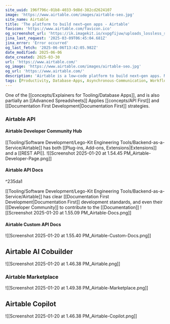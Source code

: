 ```yaml
---
site_uuid: 196f796c-01b8-4033-9d8d-382cd2624107
image: 'https://www.airtable.com/images/airtable-seo.jpg'
site_name: Airtable
title: 'The platform to build next‒gen apps - Airtable'
favicon: 'https://www.airtable.com/favicon.ico'
og_screenshot_url: 'https://ik.imagekit.io/xvpgfijuw/uploads_lossless_screenshots_20250527_Airtable_og_screenshot.jpeg'
jina_last_request: '2025-03-09T06:45:04.681Z'
jina_error: 'Error occurred'
og_last_fetch: '2025-06-06T13:42:05.982Z'
date_modified: 2025-06-06
date_created: 2025-03-30
url: 'https://www.airtable.com/'
og_image: 'https://www.airtable.com/images/airtable-seo.jpg'
og_url: 'https://www.airtable.com/'
description: 'Airtable is a low‒code platform to build next‒gen apps. Move beyond rigid tools, operationalize your critical data, and reimagine workflows with AI.'
tags: [Productivity, Database-Apps, Asynchronous-Communication, Workflow-Management, JAM-Stack]
---
```


One of the [[concepts/Explainers for Tooling/Database Apps]], and is also partially an [[Advanced Spreadsheets]] Applies [[concepts/API First]] and [[Documentation First Development|Documentation First]] strategies.

### Airtable API

#### Airtable Developer Community Hub
[[Tooling/Software Development/Lego-Kit Engineering Tools/Backend-as-a-Service/Airtable]] has both [[Plug-ins,  Add-ons,  Extensions|Extensions]] and a [[REST API]].
![[Screenshot 2025-01-20 at 1.54.45 PM_Airtable-Developer-Page.png]]
#### Airtable API Docs

^235da1

[[Tooling/Software Development/Lego-Kit Engineering Tools/Backend-as-a-Service/Airtable]] has clear [[Documentation First Development|Documentation First]] development standards, and even their [[Developer Community]] to contribute to the [[Documentation]]
![[Screenshot 2025-01-20 at 1.55.09 PM_Airtable-Docs.png]]
#### Airtable Custom API Docs
 ![[Screenshot 2025-01-20 at 1.55.40 PM_Airtable-Custom-Docs.png]]


## Airtable AI Cobuilder
![[Screenshot 2025-01-20 at 1.46.38 PM_Airtable.png]]
### Airtable Marketplace
![[Screenshot 2025-01-20 at 1.49.38 PM_Airtable-Marketplace.png]]
## Airtable Copilot
![[Screenshot 2025-01-20 at 1.46.38 PM_Airtable-Copilot.png]]
